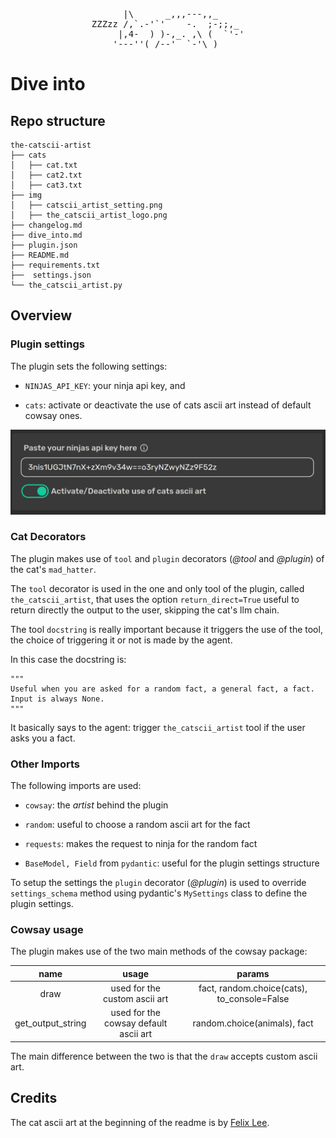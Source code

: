 <pre style="display: flex; justify-content: center;">
      |\      _,,,---,,_
ZZZzz /,`.-'`'    -.  ;-;;,_
     |,4-  ) )-,_. ,\ (  `'-'
    '---''(_/--'  `-'\_)
</pre>
# Dive into

## Repo structure

```
the-catscii-artist
├── cats
│   ├── cat.txt
│   ├── cat2.txt
│   ├── cat3.txt
├── img
│   ├── catscii_artist_setting.png
│   ├── the_catscii_artist_logo.png
├── changelog.md
├── dive_into.md
├── plugin.json
├── README.md
├── requirements.txt
├──  settings.json
└── the_catscii_artist.py

```

## Overview

### Plugin settings

The plugin sets the following settings:

- `NINJAS_API_KEY`: your ninja api key, and

- `cats`: activate or deactivate the use of cats ascii art instead of default cowsay ones.

<p>
  <img src="https://github.com/kodaline/the-catSCII-artist/blob/main/img/the_catscii_artist_settings.png"/>
</p>

### Cat Decorators

The plugin makes use of `tool` and `plugin` decorators (*@tool* and *@plugin*) of the cat's `mad_hatter`.

The `tool` decorator is used in the one and only tool of the plugin, called `the_catscii_artist`, that uses the option `return_direct=True` useful to return directly the output to the user, skipping the cat's llm chain.

The tool `docstring` is really important because it triggers the use of the tool, the choice of triggering it or not is made by the agent.

In this case the docstring is:

```
"""
Useful when you are asked for a random fact, a general fact, a fact.
Input is always None.
"""
```

It basically says to the agent: trigger `the_catscii_artist` tool if the user asks you a fact.

### Other Imports

The following imports are used:

- `cowsay`: the *artist* behind the plugin

- `random`: useful to choose a random ascii art for the fact

- `requests`: makes the request to ninja for the random fact

- `BaseModel, Field` from `pydantic`: useful for the plugin settings structure

To setup the settings the `plugin` decorator (*@plugin*) is used to override `settings_schema` method using pydantic's `MySettings` class to define the plugin settings.

### Cowsay usage

The plugin makes use of the two main methods of the cowsay package:

|        name       |                 usage                 |                    params                   |
|:-----------------:|:-------------------------------------:|:-------------------------------------------:|
|        draw       |     used for the custom ascii art     | fact, random.choice(cats), to_console=False |
| get_output_string | used for the cowsay default ascii art |         random.choice(animals), fact        |

The main difference between the two is that the `draw` accepts custom ascii art.

## Credits

The cat ascii art at the beginning of the readme is by [Felix Lee](https://montcs.bloomu.edu/Graphics/ascii-art.html).
